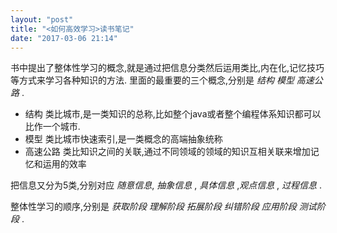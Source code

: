 ```yaml
---
layout: "post"
title: "<如何高效学习>读书笔记"
date: "2017-03-06 21:14"
---
```

  书中提出了整体性学习的概念,就是通过把信息分类然后运用类比,内在化,记忆技巧等方式来学习各种知识的方法.
  里面的最重要的三个概念,分别是 *结构* *模型* *高速公路* .

  - 结构 类比城市,是一类知识的总称,比如整个java或者整个编程体系知识都可以比作一个城市.
  - 模型 类比城市快速索引,是一类概念的高端抽象统称
  - 高速公路 类比知识之间的关联,通过不同领域的领域的知识互相关联来增加记忆和运用的效率

  把信息又分为5类,分别对应 *随意信息*, *抽象信息* , *具体信息* ,*观点信息* , *过程信息* .

  整体性学习的顺序,分别是 *获取阶段* *理解阶段* *拓展阶段* *纠错阶段* *应用阶段* *测试阶段* .
  
 <!--more-->
